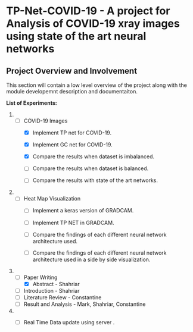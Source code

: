 # TP-Net-COVID-19 -  A project for Analysis of COVID-19 xray images using state of the art neural networks

## Project Overview and Involvement
This section will contain a low level overview of the project along with the module developemnt description and documentaiton. 



**List of Experiments:**
1. - [ ] COVID-19 Images
   		- [x] Implement TP net for COVID-19.
      - [x] Implement GC net for COVID-19.
      - [x] Compare the results when dataset is imbalanced.
      - [ ] Compare the results when dataset is balanced.
      - [ ] Compare the results with state of the art networks.
      
      
   		
2. - [ ] Heat Map Visualization
      - [ ] Implement a keras version of GRADCAM.
      - [ ] Implement TP NET in GRADCAM.
      - [ ] Compare the findings of each different neural network architecture used.
      - [ ] Compare the findings of each different neural network architecture used in a side by side visualization.


	

3. - [ ] Paper Writing
		- [x] Abstract - Shahriar
    - [ ] Introduction - Shahriar
    - [ ] Literature Review - Constantine
    - [ ] Result and Analysis - Mark, Shahriar, Constantine

4. - [ ] Real Time Data update using server .







 

